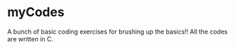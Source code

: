 # myCodes
A bunch of basic coding exercises for brushing up the basics!!
All the codes are written in C.
